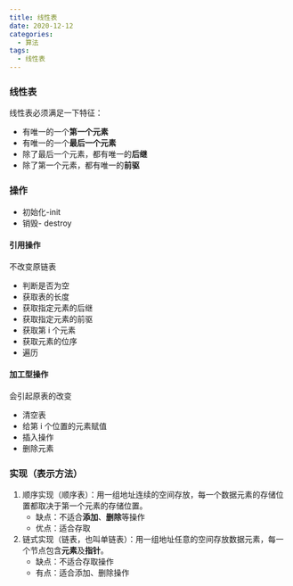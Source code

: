 ```yaml
---
title: 线性表
date: 2020-12-12
categories:
  - 算法
tags:
  - 线性表
---
```


### 线性表

线性表必须满足一下特征：

- 有唯一的一个**第一个元素**
- 有唯一的一个**最后一个元素**
- 除了最后一个元素，都有唯一的**后继**
- 除了第一个元素，都有唯一的**前驱**

### 操作

- 初始化-init
- 销毁- destroy

<!-- more -->

#### 引用操作

不改变原链表

- 判断是否为空
- 获取表的长度
- 获取指定元素的后继
- 获取指定元素的前驱
- 获取第 i 个元素
- 获取元素的位序
- 遍历

#### 加工型操作

会引起原表的改变

- 清空表
- 给第 i 个位置的元素赋值
- 插入操作
- 删除元素

### 实现（表示方法）

1. 顺序实现（顺序表）：用一组地址连续的空间存放，每一个数据元素的存储位置都取决于第一个元素的存储位置。
   - 缺点：不适合**添加**、**删除**等操作
   - 优点：适合存取
2. 链式实现（链表，也叫单链表）：用一组地址任意的空间存放数据元素，每一个节点包含**元素**及**指针**。
   - 缺点：不适合存取操作
   - 有点：适合添加、删除操作
